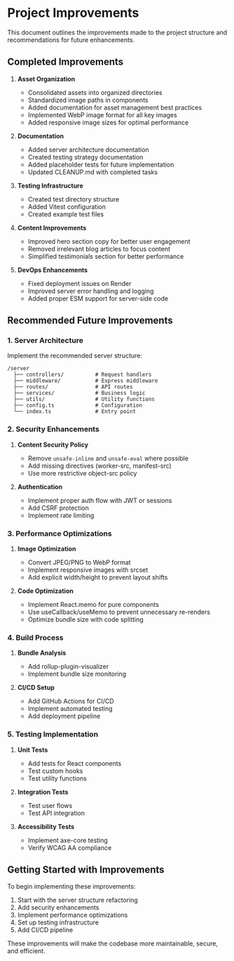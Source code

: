 # Project Improvements

This document outlines the improvements made to the project structure and recommendations for future enhancements.

## Completed Improvements

1. **Asset Organization**
   - Consolidated assets into organized directories
   - Standardized image paths in components
   - Added documentation for asset management best practices
   - Implemented WebP image format for all key images
   - Added responsive image sizes for optimal performance

2. **Documentation**
   - Added server architecture documentation
   - Created testing strategy documentation
   - Added placeholder tests for future implementation
   - Updated CLEANUP.md with completed tasks

3. **Testing Infrastructure**
   - Created test directory structure
   - Added Vitest configuration
   - Created example test files

4. **Content Improvements**
   - Improved hero section copy for better user engagement
   - Removed irrelevant blog articles to focus content
   - Simplified testimonials section for better performance

5. **DevOps Enhancements**
   - Fixed deployment issues on Render
   - Improved server error handling and logging
   - Added proper ESM support for server-side code

## Recommended Future Improvements

### 1. Server Architecture

Implement the recommended server structure:

```
/server
  ├── controllers/          # Request handlers
  ├── middleware/           # Express middleware
  ├── routes/               # API routes
  ├── services/             # Business logic
  ├── utils/                # Utility functions
  ├── config.ts             # Configuration
  └── index.ts              # Entry point
```

### 2. Security Enhancements

1. **Content Security Policy**
   - Remove `unsafe-inline` and `unsafe-eval` where possible
   - Add missing directives (worker-src, manifest-src)
   - Use more restrictive object-src policy

2. **Authentication**
   - Implement proper auth flow with JWT or sessions
   - Add CSRF protection
   - Implement rate limiting

### 3. Performance Optimizations

1. **Image Optimization**
   - Convert JPEG/PNG to WebP format
   - Implement responsive images with srcset
   - Add explicit width/height to prevent layout shifts

2. **Code Optimization**
   - Implement React.memo for pure components
   - Use useCallback/useMemo to prevent unnecessary re-renders
   - Optimize bundle size with code splitting

### 4. Build Process

1. **Bundle Analysis**
   - Add rollup-plugin-visualizer
   - Implement bundle size monitoring

2. **CI/CD Setup**
   - Add GitHub Actions for CI/CD
   - Implement automated testing
   - Add deployment pipeline

### 5. Testing Implementation

1. **Unit Tests**
   - Add tests for React components
   - Test custom hooks
   - Test utility functions

2. **Integration Tests**
   - Test user flows
   - Test API integration

3. **Accessibility Tests**
   - Implement axe-core testing
   - Verify WCAG AA compliance

## Getting Started with Improvements

To begin implementing these improvements:

1. Start with the server structure refactoring
2. Add security enhancements
3. Implement performance optimizations
4. Set up testing infrastructure
5. Add CI/CD pipeline

These improvements will make the codebase more maintainable, secure, and efficient.